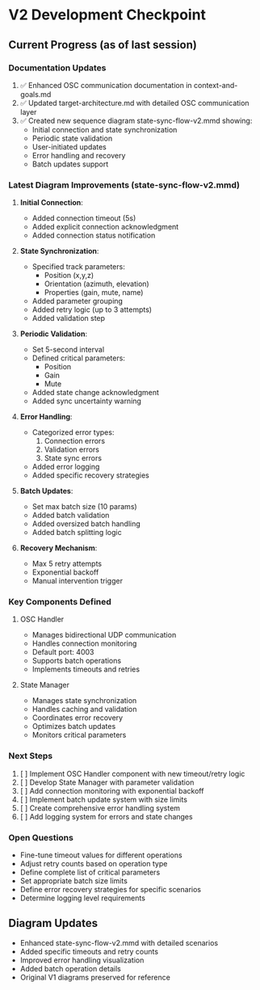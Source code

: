 # V2 Development Checkpoint

## Current Progress (as of last session)

### Documentation Updates
1. ✅ Enhanced OSC communication documentation in context-and-goals.md
2. ✅ Updated target-architecture.md with detailed OSC communication layer
3. ✅ Created new sequence diagram state-sync-flow-v2.mmd showing:
   - Initial connection and state synchronization
   - Periodic state validation
   - User-initiated updates
   - Error handling and recovery
   - Batch updates support

### Latest Diagram Improvements (state-sync-flow-v2.mmd)
1. **Initial Connection**:
   - Added connection timeout (5s)
   - Added explicit connection acknowledgment
   - Added connection status notification

2. **State Synchronization**:
   - Specified track parameters:
     - Position (x,y,z)
     - Orientation (azimuth, elevation)
     - Properties (gain, mute, name)
   - Added parameter grouping
   - Added retry logic (up to 3 attempts)
   - Added validation step

3. **Periodic Validation**:
   - Set 5-second interval
   - Defined critical parameters:
     - Position
     - Gain
     - Mute
   - Added state change acknowledgment
   - Added sync uncertainty warning

4. **Error Handling**:
   - Categorized error types:
     1. Connection errors
     2. Validation errors
     3. State sync errors
   - Added error logging
   - Added specific recovery strategies

5. **Batch Updates**:
   - Set max batch size (10 params)
   - Added batch validation
   - Added oversized batch handling
   - Added batch splitting logic

6. **Recovery Mechanism**:
   - Max 5 retry attempts
   - Exponential backoff
   - Manual intervention trigger

### Key Components Defined
1. OSC Handler
   - Manages bidirectional UDP communication
   - Handles connection monitoring
   - Default port: 4003
   - Supports batch operations
   - Implements timeouts and retries

2. State Manager
   - Manages state synchronization
   - Handles caching and validation
   - Coordinates error recovery
   - Optimizes batch updates
   - Monitors critical parameters

### Next Steps
1. [ ] Implement OSC Handler component with new timeout/retry logic
2. [ ] Develop State Manager with parameter validation
3. [ ] Add connection monitoring with exponential backoff
4. [ ] Implement batch update system with size limits
5. [ ] Create comprehensive error handling system
6. [ ] Add logging system for errors and state changes

### Open Questions
- Fine-tune timeout values for different operations
- Adjust retry counts based on operation type
- Define complete list of critical parameters
- Set appropriate batch size limits
- Define error recovery strategies for specific scenarios
- Determine logging level requirements

## Diagram Updates
- Enhanced state-sync-flow-v2.mmd with detailed scenarios
- Added specific timeouts and retry counts
- Improved error handling visualization
- Added batch operation details
- Original V1 diagrams preserved for reference
